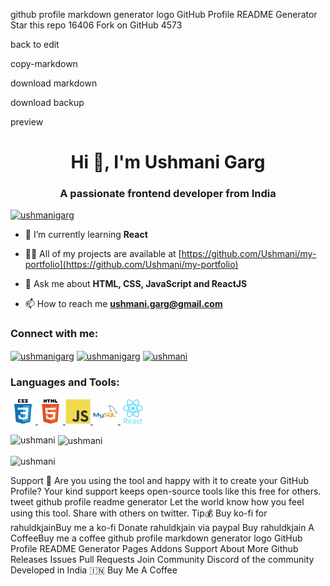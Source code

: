github profile markdown generator logo
GitHub Profile README Generator
Star this repo
16406
Fork on GitHub
4573

back to edit

copy-markdown

download markdown

download backup

preview
<h1 align="center">Hi 👋, I'm Ushmani Garg</h1>
<h3 align="center">A passionate frontend developer from India</h3>

<p align="left"> <a href="https://twitter.com/ushmanigarg" target="blank"><img src="https://img.shields.io/twitter/follow/ushmanigarg?logo=twitter&style=for-the-badge" alt="ushmanigarg" /></a> </p>

- 🌱 I’m currently learning **React**

- 👨‍💻 All of my projects are available at [https://github.com/Ushmani/my-portfolio](https://github.com/Ushmani/my-portfolio)

- 💬 Ask me about **HTML, CSS, JavaScript and ReactJS**

- 📫 How to reach me **ushmani.garg@gmail.com**

<h3 align="left">Connect with me:</h3>
<p align="left">
<a href="https://twitter.com/ushmanigarg" target="blank"><img align="center" src="https://raw.githubusercontent.com/rahuldkjain/github-profile-readme-generator/master/src/images/icons/Social/twitter.svg" alt="ushmanigarg" height="30" width="40" /></a>
<a href="https://linkedin.com/in/ushmanigarg" target="blank"><img align="center" src="https://raw.githubusercontent.com/rahuldkjain/github-profile-readme-generator/master/src/images/icons/Social/linked-in-alt.svg" alt="ushmanigarg" height="30" width="40" /></a>
<a href="https://codesandbox.com/ushmani" target="blank"><img align="center" src="https://raw.githubusercontent.com/rahuldkjain/github-profile-readme-generator/master/src/images/icons/Social/codesandbox.svg" alt="ushmani" height="30" width="40" /></a>
</p>

<h3 align="left">Languages and Tools:</h3>
<p align="left"> <a href="https://www.w3schools.com/css/" target="_blank" rel="noreferrer"> <img src="https://raw.githubusercontent.com/devicons/devicon/master/icons/css3/css3-original-wordmark.svg" alt="css3" width="40" height="40"/> </a> <a href="https://www.w3.org/html/" target="_blank" rel="noreferrer"> <img src="https://raw.githubusercontent.com/devicons/devicon/master/icons/html5/html5-original-wordmark.svg" alt="html5" width="40" height="40"/> </a> <a href="https://developer.mozilla.org/en-US/docs/Web/JavaScript" target="_blank" rel="noreferrer"> <img src="https://raw.githubusercontent.com/devicons/devicon/master/icons/javascript/javascript-original.svg" alt="javascript" width="40" height="40"/> </a> <a href="https://www.mysql.com/" target="_blank" rel="noreferrer"> <img src="https://raw.githubusercontent.com/devicons/devicon/master/icons/mysql/mysql-original-wordmark.svg" alt="mysql" width="40" height="40"/> </a> <a href="https://reactjs.org/" target="_blank" rel="noreferrer"> <img src="https://raw.githubusercontent.com/devicons/devicon/master/icons/react/react-original-wordmark.svg" alt="react" width="40" height="40"/> </a> </p>

<p><img align="left" src="https://github-readme-stats.vercel.app/api/top-langs?username=ushmani&show_icons=true&locale=en&layout=compact" alt="ushmani" /></p>

<p>&nbsp;<img align="center" src="https://github-readme-stats.vercel.app/api?username=ushmani&show_icons=true&locale=en" alt="ushmani" /></p>

<p><img align="center" src="https://github-readme-streak-stats.herokuapp.com/?user=ushmani&" alt="ushmani" /></p>

Support 🙏
Are you using the tool and happy with it to create your GitHub Profile?
Your kind support keeps open-source tools like this free for others.
tweet github profile readme generator
Let the world know how you feel using this tool. Share with others on twitter.
Tip💰
Buy ko-fi for rahuldkjainBuy me a ko-fi
Donate rahuldkjain via paypal
Buy rahuldkjain A CoffeeBuy me a coffee
github profile markdown generator logo
GitHub Profile README Generator
Pages
Addons
Support
About
More
Github
Releases
Issues
Pull Requests
Join Community
Discord of the community
Developed in India 🇮🇳
Buy Me A Coffee
